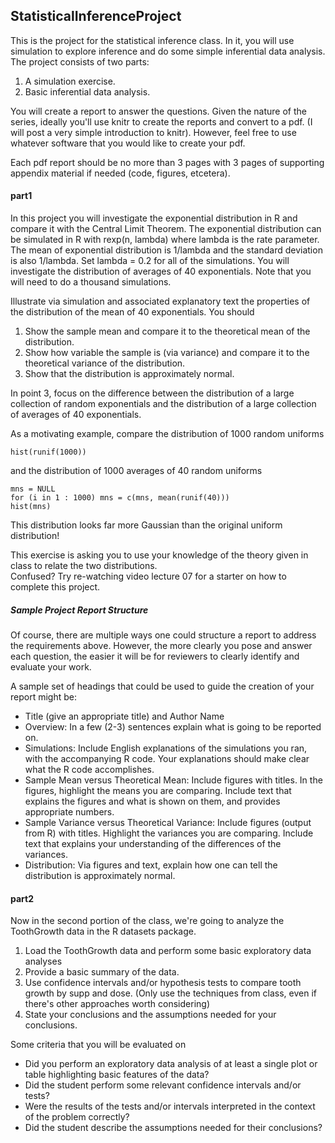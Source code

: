 ## StatisticalInferenceProject

This is the project for the statistical inference class. In it, you will use simulation to explore inference and do some simple inferential data analysis. The project consists of two parts:

1. A simulation exercise.
2. Basic inferential data analysis.

You will create a report to answer the questions. Given the nature of the series, ideally you'll use knitr to create the reports and convert to a pdf. (I will post a very simple introduction to knitr). However, feel free to use whatever software that you would like to create your pdf. 

Each pdf report should be no more than 3 pages with 3 pages of supporting appendix material if needed (code, figures, etcetera).  

#### part1
In this project you will investigate the exponential distribution in R and compare it with the Central Limit Theorem. The exponential distribution can be simulated in R with rexp(n, lambda) where lambda is the rate parameter. The mean of exponential distribution is 1/lambda and the standard deviation is also 1/lambda. Set lambda = 0.2 for all of the simulations. You will investigate the distribution of averages of 40 exponentials. Note that you will need to do a thousand simulations.

Illustrate via simulation and associated explanatory text the properties of the distribution of the mean of 40 exponentials.  You should
1. Show the sample mean and compare it to the theoretical mean of the distribution.
2. Show how variable the sample is (via variance) and compare it to the theoretical variance of the distribution.
3. Show that the distribution is approximately normal.

In point 3, focus on the difference between the distribution of a large collection of random exponentials and the distribution of a large collection of averages of 40 exponentials. 

As a motivating example, compare the distribution of 1000 random uniforms
```
hist(runif(1000))
```
and the distribution of 1000 averages of 40 random uniforms
```
mns = NULL
for (i in 1 : 1000) mns = c(mns, mean(runif(40)))
hist(mns)
```
This distribution looks far more Gaussian than the original uniform distribution!


This exercise is asking you to use your knowledge of the theory given in class to relate the two distributions.  
Confused?  Try re-watching video lecture 07 for a starter on how to complete this project.


##### Sample Project Report Structure

Of course, there are multiple ways one could structure a report to address the requirements above.  However, the more clearly you pose and answer each question, the easier it will be for reviewers to clearly identify and evaluate your work. 

A sample set of headings that could be used to guide the creation of your report might be:

* Title (give an appropriate title) and Author Name
* Overview: In a few (2-3) sentences explain what is going to be reported on.
* Simulations: Include English explanations of the simulations you ran, with the accompanying R code. Your explanations should make clear what the R code accomplishes.
* Sample Mean versus Theoretical Mean: Include figures with titles. In the figures, highlight the means you are comparing. Include text that explains the figures and what is shown on them, and provides appropriate numbers.
* Sample Variance versus Theoretical Variance: Include figures (output from R) with titles. Highlight the variances you are comparing. Include text that explains your understanding of the differences of the variances.
* Distribution: Via figures and text, explain how one can tell the distribution is approximately normal.



#### part2

Now in the second portion of the class, we're going to analyze the ToothGrowth data in the R datasets package. 
1. Load the ToothGrowth data and perform some basic exploratory data analyses 
2. Provide a basic summary of the data.
3. Use confidence intervals and/or hypothesis tests to compare tooth growth by supp and dose. (Only use the techniques from class, even if there's other approaches worth considering)
4. State your conclusions and the assumptions needed for your conclusions. 

Some criteria that you will be evaluated on
* Did you  perform an exploratory data analysis of at least a single plot or table highlighting basic features of the data?
* Did the student perform some relevant confidence intervals and/or tests?
* Were the results of the tests and/or intervals interpreted in the context of the problem correctly? 
* Did the student describe the assumptions needed for their conclusions?

